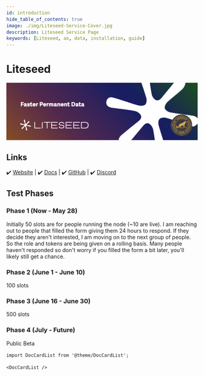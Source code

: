```yaml
---
id: introduction
hide_table_of_contents: true
image: ./img/Liteseed-Service-Cover.jpg
description: Liteseed Service Page
keywords: [Liteseed, ao, data, installation, guide]
---
```


# Liteseed 

![Liteseed](./img/Liteseed-Service.jpg) 

## Links
 ✔️ [Website](https://liteseed.xyz) |
 ✔️ [Docs](https://docs.liteseed.xyz/) |
 ✔️ [GitHub](https://github.com/liteseed) |
 ✔️ [Discord](https://discord.gg/WgnX4r6SMZ)

 ## Test Phases

### Phase 1 (Now - May 28) 

Initially 50 slots are for people running the node (~10 are live). I am reaching out to people that filled the form giving them 24 hours to respond.  If they decide they aren't interested, I am moving on to the next group of people. So the role and tokens are being given on a rolling basis. Many people haven't responded so don't worry if you filled the form a bit later, you'll likely still get a chance.

### Phase 2 (June 1 - June 10)
100 slots

### Phase 3  (June 16 - June 30) 
500 slots 

### Phase 4 (July - Future) 
Public Beta


```mdx-code-block
import DocCardList from '@theme/DocCardList';

<DocCardList />
```
